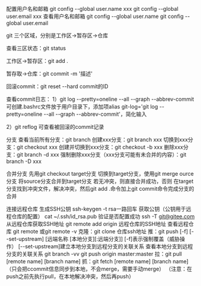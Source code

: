 配置用户名和邮箱
git config --global user.name xxx
git config --global user.email xxx
查看用户名和邮箱
git config --global user.name
git config --global user.email

git 三个区域，分别是工作区->暂存区->仓库

查看三区状态：git status

工作区->暂存区：git add .

暂存取->仓库：git commit -m '描述'

回滚commit：git reset --hard commit的ID

查看commit日志：
1）git log --pretty=oneline --all --graph --abbrev-commit
可创建.bashrc文件放于用户目录下，添加项alias git-log='git log --pretty=oneline --all --graph --abbrev-commit'，简化输入

2）git reflog 可查看被回滚的commit记录

分支
查看当前所有分支：git branch
创建xxx分支：git branch xxx
切换到xxx分支：git checkout xxx
创建并切换到xxx分支：git checkout -b xxx
删除xxx分支：git branch -d xxx
强制删除xxx分支（xxx分支可能有未合并的内容）：git branch -D xxx

合并分支
先用git checkout target分支 切换到target分支，使用git merge ource分支 将source分支合并到target分支
若无冲突，则直接合并成功，否则
在target分支找到冲突文件，解决冲突，然后git add .命令加上git commit命令完成分支的合并

连接远程仓库
生成SSH公钥
ssh-keygen -t rsa一路回车
获取公钥（公钥用于远程仓库的配置）
cat ~/.ssh/id_rsa.pub
验证是否配置成功
ssh -T git@gitee.com
从远程仓库获取SSH地址
git remote add origin 远程仓库的SSH地址
查看远程仓库
git remote
或git remote -v
克隆：git clone 仓库ssh地址
推：git push [-f] [--set-upstream] [远端名称 [本地分支][:远端分支]]
[-f]表示强制覆盖（威胁操作）
[--set-upstream]建立本地分支到远程分支的关联关系
查看本地分支到远程分支的关联关系 git branch -vv
git push origin master:master
拉：git pull [remote name] [branch name]
抓：git fetch [remote name] [branch name]（只会把ccommit信息同步到本地，不会merge，需要手动merge）
（注意：在push之前先执行pull，在本地解决冲突，然后再push）

